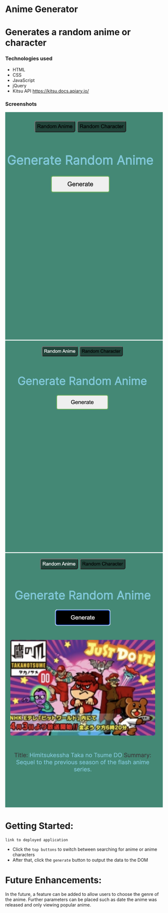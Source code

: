 # Anime Generator
# Generates a random anime or character 
### Technologies used
- HTML
- CSS
- JavaScript
- jQuery
- Kitsu API https://kitsu.docs.apiary.io/


 ### Screenshots 
 ![screenshot 1](/images/Screenshot%202022-12-08%20at%201.01.05%20AM.png "screenshot 1")
 ![screenshot 1](/images/Screenshot%202022-12-08%20at%201.01.23%20AM.png "screenshot 2")
 ![screenshot 2](/images/Screenshot%202022-12-08%20at%201.01.53%20AM.png "screenshot 3")

 # Getting Started:
    link to deployed application
 - Click the `top buttons` to switch between searching for anime or anime characters
 - After that, click the `generate` button to output the data to the DOM


 # Future Enhancements: 
 In the future, a feature can be added to allow users to choose the genre of the anime. Further parameters can be placed such as date the anime was released and only viewing popular anime.